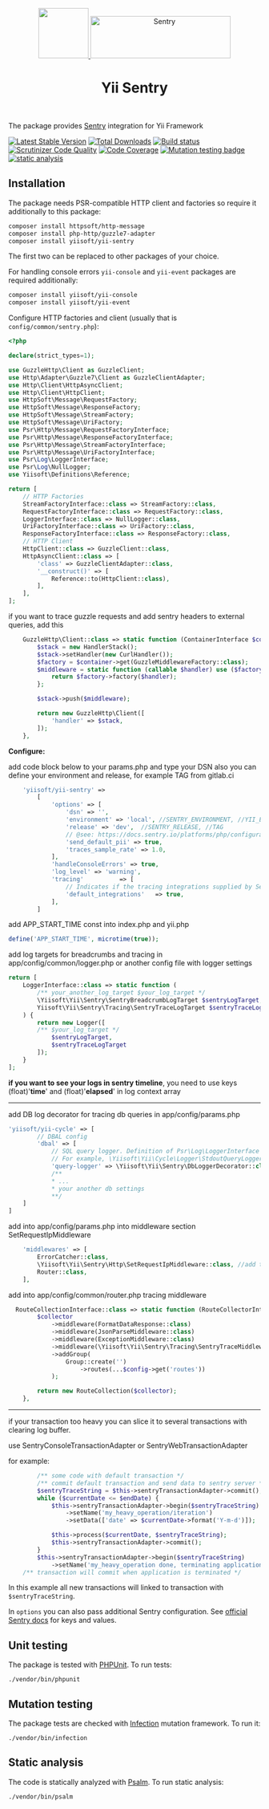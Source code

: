 <p align="center">
    <a href="https://github.com/yiisoft" target="_blank">
        <img src="https://yiisoft.github.io/docs/images/yii_logo.svg" height="100px">
    </a>
    <a href="https://sentry.io/" target="_blank">
      <img src="https://sentry-brand.storage.googleapis.com/sentry-wordmark-dark-280x84.png" alt="Sentry" width="280" height="84">
    </a>
    <h1 align="center">Yii Sentry</h1>
    <br>
</p>

The package provides [Sentry](https://sentry.io/) integration for Yii Framework

[![Latest Stable Version](https://poser.pugx.org/yiisoft/yii-sentry/v/stable.png)](https://packagist.org/packages/yiisoft/yii-sentry)
[![Total Downloads](https://poser.pugx.org/yiisoft/yii-sentry/downloads.png)](https://packagist.org/packages/yiisoft/yii-sentry)
[![Build status](https://github.com/yiisoft/yii-sentry/workflows/build/badge.svg)](https://github.com/yiisoft/yii-sentry/actions?query=workflow%3Abuild)
[![Scrutinizer Code Quality](https://scrutinizer-ci.com/g/yiisoft/yii-sentry/badges/quality-score.png?b=master)](https://scrutinizer-ci.com/g/yiisoft/yii-sentry/?branch=master)
[![Code Coverage](https://scrutinizer-ci.com/g/yiisoft/yii-sentry/badges/coverage.png?b=master)](https://scrutinizer-ci.com/g/yiisoft/yii-sentry/?branch=master)
[![Mutation testing badge](https://img.shields.io/endpoint?style=flat&url=https%3A%2F%2Fbadge-api.stryker-mutator.io%2Fgithub.com%2Fyiisoft%2Fyii-sentry%2Fmaster)](https://dashboard.stryker-mutator.io/reports/github.com/yiisoft/yii-sentry/master)
[![static analysis](https://github.com/yiisoft/yii-sentry/workflows/static%20analysis/badge.svg)](https://github.com/yiisoft/yii-sentry/actions?query=workflow%3A%22static+analysis%22)

## Installation

The package needs PSR-compatible HTTP client and factories so require it additionally to this package:

```bash
composer install httpsoft/http-message
composer install php-http/guzzle7-adapter
composer install yiisoft/yii-sentry
```

The first two can be replaced to other packages of your choice.

For handling console errors `yii-console` and `yii-event` packages are required additionally:

```bash
composer install yiisoft/yii-console
composer install yiisoft/yii-event
```

Configure HTTP factories and client (usually that is `config/common/sentry.php`):

```php
<?php

declare(strict_types=1);

use GuzzleHttp\Client as GuzzleClient;
use Http\Adapter\Guzzle7\Client as GuzzleClientAdapter;
use Http\Client\HttpAsyncClient;
use Http\Client\HttpClient;
use HttpSoft\Message\RequestFactory;
use HttpSoft\Message\ResponseFactory;
use HttpSoft\Message\StreamFactory;
use HttpSoft\Message\UriFactory;
use Psr\Http\Message\RequestFactoryInterface;
use Psr\Http\Message\ResponseFactoryInterface;
use Psr\Http\Message\StreamFactoryInterface;
use Psr\Http\Message\UriFactoryInterface;
use Psr\Log\LoggerInterface;
use Psr\Log\NullLogger;
use Yiisoft\Definitions\Reference;

return [
    // HTTP Factories
    StreamFactoryInterface::class => StreamFactory::class,
    RequestFactoryInterface::class => RequestFactory::class,
    LoggerInterface::class => NullLogger::class,
    UriFactoryInterface::class => UriFactory::class,
    ResponseFactoryInterface::class => ResponseFactory::class,
    // HTTP Client
    HttpClient::class => GuzzleClient::class,
    HttpAsyncClient::class => [
        'class' => GuzzleClientAdapter::class,
        '__construct()' => [
            Reference::to(HttpClient::class),
        ],
    ],
];
```

if you want to trace guzzle requests and add sentry headers to external queries, add this

```php 
    GuzzleHttp\Client::class => static function (ContainerInterface $container) {
        $stack = new HandlerStack();
        $stack->setHandler(new CurlHandler());
        $factory = $container->get(GuzzleMiddlewareFactory::class);
        $middleware = static function (callable $handler) use ($factory): callable {
            return $factory->factory($handler);
        };

        $stack->push($middleware);

        return new GuzzleHttp\Client([
            'handler' => $stack,
        ]);
    },
```


**Configure:**

add code block below to your params.php
and type your DSN
also you can define your environment and release, for example TAG from gitlab.ci
```php 
    'yiisoft/yii-sentry' =>
        [
            'options' => [
                'dsn' => '',
                'environment' => 'local', //SENTRY_ENVIRONMENT, //YII_ENV,
                'release' => 'dev',  //SENTRY_RELEASE, //TAG
                // @see: https://docs.sentry.io/platforms/php/configuration/options/#send-default-pii
                'send_default_pii' => true,
                'traces_sample_rate' => 1.0,
            ],
            'handleConsoleErrors' => true,
            'log_level' => 'warning',
            'tracing'          => [
                // Indicates if the tracing integrations supplied by Sentry should be loaded
                'default_integrations'   => true,
            ],
        ]
```

add APP_START_TIME const into index.php and yii.php
```php
define('APP_START_TIME', microtime(true));
```

add log targets for breadcrumbs and tracing in app/config/common/logger.php
or another config file with logger settings

```php 
return [
    LoggerInterface::class => static function (
        /** your_another_log_target $your_log_target */
        \Yiisoft\Yii\Sentry\SentryBreadcrumbLogTarget $sentryLogTarget,
        Yiisoft\Yii\Sentry\Tracing\SentryTraceLogTarget $sentryTraceLogTarget
    ) {
        return new Logger([
        /** $your_log_target */
            $sentryLogTarget,
            $sentryTraceLogTarget
        ]);
    }
];
```
**if you want to see your logs in sentry timeline**, you need to use keys (float)'**time**' and (float)'**elapsed**' in log context array
_____

add DB log decorator for tracing db queries in app/config/params.php
```php
'yiisoft/yii-cycle' => [
        // DBAL config
        'dbal' => [
            // SQL query logger. Definition of Psr\Log\LoggerInterface
            // For example, \Yiisoft\Yii\Cycle\Logger\StdoutQueryLogger::class
            'query-logger' => \Yiisoft\Yii\Sentry\DbLoggerDecorator::class,
            /**
            * ...
            * your another db settings 
            **/
    ]
]
```

add into app/config/params.php into middleware section  SetRequestIpMiddleware
```php
    'middlewares' => [
        ErrorCatcher::class,
        \Yiisoft\Yii\Sentry\Http\SetRequestIpMiddleware::class, //add this
        Router::class,
    ],
```

add into app/config/common/router.php tracing middleware
```php
  RouteCollectionInterface::class => static function (RouteCollectorInterface $collector) use ($config) {
        $collector
            ->middleware(FormatDataResponse::class)
            ->middleware(JsonParseMiddleware::class)
            ->middleware(ExceptionMiddleware::class)
            ->middleware(\Yiisoft\Yii\Sentry\Tracing\SentryTraceMiddleware::class) // add this
            ->addGroup(
                Group::create('')
                    ->routes(...$config->get('routes'))
            );

        return new RouteCollection($collector);
    },
 ```

________




if your transaction too heavy you can slice it to several transactions with clearing log buffer.

use SentryConsoleTransactionAdapter or SentryWebTransactionAdapter

for example:

```php
        /** some code with default transaction */
        /** commit default transaction and send data to sentry server */
        $sentryTraceString = $this->sentryTransactionAdapter->commit();
        while ($currentDate <= $endDate) {
            $this->sentryTransactionAdapter->begin($sentryTraceString)
                ->setName('my_heavy_operation/iteration')
                ->setData(['date' => $currentDate->format('Y-m-d')]);

            $this->process($currentDate, $sentryTraceString);
            $this->sentryTransactionAdapter->commit();
        }
        $this->sentryTransactionAdapter->begin($sentryTraceString)
            ->setName('my_heavy_operation done, terminating application');
    /** transaction will commit when application is terminated */
```
In this example all new transactions will linked to transaction with `$sentryTraceString`.


In `options` you can also pass additional Sentry configuration. See 
[official Sentry docs](https://docs.sentry.io/platforms/php/configuration/options/) for keys and values.

## Unit testing

The package is tested with [PHPUnit](https://phpunit.de/). To run tests:

```shell
./vendor/bin/phpunit
```

## Mutation testing

The package tests are checked with [Infection](https://infection.github.io/) mutation framework. To run it:

```shell
./vendor/bin/infection
```

## Static analysis

The code is statically analyzed with [Psalm](https://psalm.dev). To run static analysis:

```shell
./vendor/bin/psalm
```

